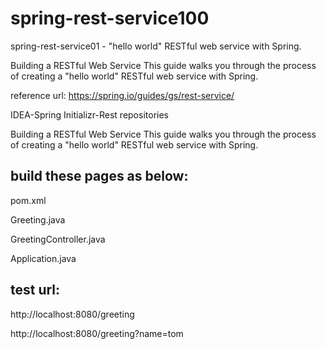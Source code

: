 # spring-rest-service100
spring-rest-service01 - "hello world" RESTful web service with Spring.

Building a RESTful Web Service
This guide walks you through the process of creating a "hello world" RESTful web service with Spring.

reference url:
https://spring.io/guides/gs/rest-service/

IDEA-Spring Initializr-Rest repositories

Building a RESTful Web Service
This guide walks you through the process of creating a "hello world" RESTful web service with Spring.

build these pages as below:
--------------
pom.xml

Greeting.java

GreetingController.java

Application.java

test url:
-------------
http://localhost:8080/greeting

http://localhost:8080/greeting?name=tom




